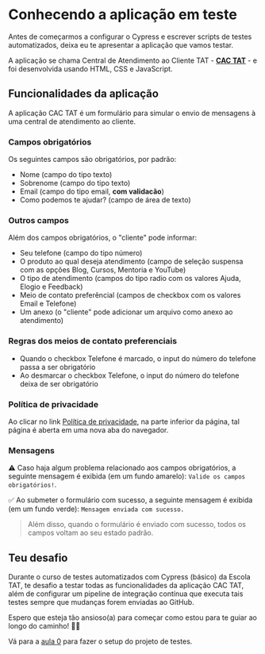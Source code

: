 # Conhecendo a aplicação em teste

Antes de começarmos a configurar o Cypress e escrever scripts de testes automatizados, deixa eu te apresentar a aplicação que vamos testar.

A aplicação se chama Central de Atendimento ao Cliente TAT - [**CAC TAT**](https://cac-tat.s3.eu-central-1.amazonaws.com/index.html) - e foi desenvolvida usando HTML, CSS e JavaScript.

## Funcionalidades da aplicação

A aplicação CAC TAT é um formulário para simular o envio de mensagens à uma central de atendimento ao cliente.

### Campos obrigatórios

Os seguintes campos são obrigatórios, por padrão:

- Nome (campo do tipo texto)
- Sobrenome (campo do tipo texto)
- Email (campo do tipo email, **com validacão**)
- Como podemos te ajudar? (campo de área de texto)
 
### Outros campos

Além dos campos obrigatórios, o "cliente" pode informar:

- Seu telefone (campo do tipo número)
- O produto ao qual deseja atendimento (campo de seleção suspensa com as opções Blog, Cursos, Mentoria e YouTube)
- O tipo de atendimento (campos do tipo radio com os valores Ajuda, Elogio e Feedback)
- Meio de contato preferêncial (campos de checkbox com os valores Email e Telefone)
- Um anexo (o "cliente" pode adicionar um arquivo como anexo ao atendimento)

### Regras dos meios de contato preferenciais

- Quando o checkbox Telefone é marcado, o input do número do telefone passa a ser obrigatório
- Ao desmarcar o checkbox Telefone, o input do número do telefone deixa de ser obrigatório

### Política de privacidade

Ao clicar no link [Política de privacidade](https://cac-tat.s3.eu-central-1.amazonaws.com/privacy.html), na parte inferior da página, tal página é aberta em uma nova aba do navegador.

### Mensagens

⚠️ Caso haja algum problema relacionado aos campos obrigatórios, a seguinte mensagem é exibida (em um fundo amarelo): `Valide os campos obrigatórios!`.

✅ Ao submeter o formulário com sucesso, a seguinte mensagem é exibida (em um fundo verde): `Mensagem enviada com sucesso.`

> Além disso, quando o formulário é enviado com sucesso, todos os campos voltam ao seu estado padrão.

## Teu desafio

Durante o curso de testes automatizados com Cypress (básico) da Escola TAT, te desafio a testar todas as funcionalidades da aplicação CAC TAT, além de configurar um pipeline de integração contínua que executa tais testes sempre que mudanças forem enviadas ao GitHub.

Espero que esteja tão ansioso(a) para começar como estou para te guiar ao longo do caminho! 🧑‍🏫

Vá para a [aula 0](./0.md) para fazer o setup do projeto de testes.
